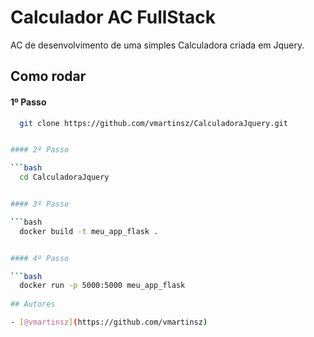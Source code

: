
# Calculador AC FullStack

AC de desenvolvimento de uma simples Calculadora criada em Jquery.




## Como rodar

#### 1º Passo

```bash
  git clone https://github.com/vmartinsz/CalculadoraJquery.git


#### 2º Passo

```bash
  cd CalculadoraJquery


#### 3º Passo

```bash
  docker build -t meu_app_flask .


#### 4º Passo

```bash
  docker run -p 5000:5000 meu_app_flask
  
## Autores

- [@vmartinsz](https://github.com/vmartinsz)

